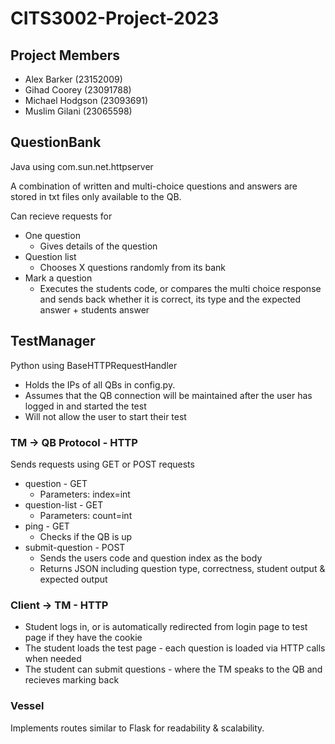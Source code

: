# CITS3002-Project-2023

## Project Members
- Alex Barker (23152009)
- Gihad Coorey (23091788)
- Michael Hodgson (23093691)
- Muslim Gilani (23065598)

## QuestionBank
Java using com.sun.net.httpserver

A combination of written and multi-choice questions and answers are stored in txt files only available to the QB.

Can recieve requests for
- One question
  - Gives details of the question
- Question list
  - Chooses X questions randomly from its bank
- Mark a question
  - Executes the students code, or compares the multi choice response and sends back whether it is correct, its type and the expected answer + students answer

## TestManager
Python using BaseHTTPRequestHandler

- Holds the IPs of all QBs in config.py.
- Assumes that the QB connection will be maintained after the user has logged in and started the test
- Will not allow the user to start their test 
### TM → QB Protocol - HTTP
Sends requests using GET or POST requests 
- question - GET
    - Parameters: index=int
- question-list - GET
    - Parameters: count=int
- ping - GET
    - Checks if the QB is up
- submit-question - POST
    - Sends the users code and question index as the body
    - Returns JSON including question type, correctness, student output & expected output

### Client → TM - HTTP
- Student logs in, or is automatically redirected from login page to test page if they have the cookie
- The student loads the test page - each question is loaded via HTTP calls when needed
- The student can submit questions - where the TM speaks to the QB and recieves marking back

### Vessel
Implements routes similar to Flask for readability & scalability.  
